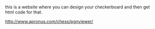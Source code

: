 this is a website where you can design your checkerboard and then get html code for that.

http://www.apronus.com/chess/pgnviewer/


